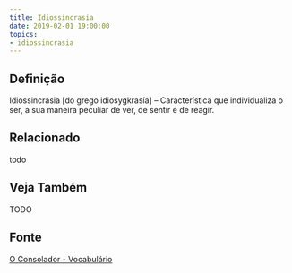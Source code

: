 ```yaml
---
title: Idiossincrasia
date: 2019-02-01 19:00:00
topics:
- idiossincrasia
---
```


## Definição
Idiossincrasia [do grego idiosygkrasía] – Característica que individualiza o
ser, a sua maneira peculiar de ver, de sentir e de reagir.

## Relacionado
todo

## Veja Também
TODO

## Fonte
[O Consolador - Vocabulário](http://www.oconsolador.com.br/linkfixo/vocabulario/principal.html)



